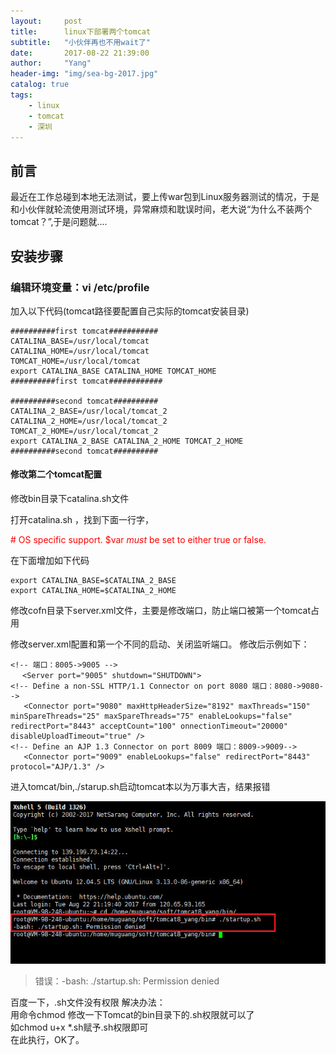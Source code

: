 ```yaml
---
layout:     post
title:      linux下部署两个tomcat
subtitle:   "小伙伴再也不用wait了"
date:       2017-08-22 21:39:00
author:     "Yang"
header-img: "img/sea-bg-2017.jpg"
catalog: true
tags:
    - linux
    - tomcat
    - 深圳
---
```


## 前言

最近在工作总碰到本地无法测试，要上传war包到Linux服务器测试的情况，于是和小伙伴就轮流使用测试环境，异常麻烦和耽误时间，老大说“为什么不装两个tomcat？”,于是问题就....

## 安装步骤

### 编辑环境变量：vi /etc/profile

加入以下代码(tomcat路径要配置自己实际的tomcat安装目录)

	##########first tomcat###########
	CATALINA_BASE=/usr/local/tomcat
	CATALINA_HOME=/usr/local/tomcat
	TOMCAT_HOME=/usr/local/tomcat
	export CATALINA_BASE CATALINA_HOME TOMCAT_HOME
	##########first tomcat############

	##########second tomcat##########
	CATALINA_2_BASE=/usr/local/tomcat_2
	CATALINA_2_HOME=/usr/local/tomcat_2
	TOMCAT_2_HOME=/usr/local/tomcat_2
	export CATALINA_2_BASE CATALINA_2_HOME TOMCAT_2_HOME
	##########second tomcat##########

#### 修改第二个tomcat配置

修改bin目录下catalina.sh文件

打开catalina.sh ，找到下面一行字，

<font color=red ># OS specific support.  $var _must_ be set to either true or false.</font>


在下面增加如下代码

	export CATALINA_BASE=$CATALINA_2_BASE
	export CATALINA_HOME=$CATALINA_2_HOME

修改cofn目录下server.xml文件，主要是修改端口，防止端口被第一个tomcat占用

修改server.xml配置和第一个不同的启动、关闭监听端口。
修改后示例如下：

	<!-- 端口：8005->9005 -->
	　 <Server port="9005" shutdown="SHUTDOWN">　               
	<!-- Define a non-SSL HTTP/1.1 Connector on port 8080 端口：8080->9080-->
	   <Connector port="9080" maxHttpHeaderSize="8192" maxThreads="150" minSpareThreads="25" maxSpareThreads="75" enableLookups="false" redirectPort="8443" acceptCount="100" onnectionTimeout="20000" disableUploadTimeout="true" />
	<!-- Define an AJP 1.3 Connector on port 8009 端口：8009->9009-->
	   <Connector port="9009" enableLookups="false" redirectPort="8443" protocol="AJP/1.3" />

进入tomcat/bin,./starup.sh启动tomcat本以为万事大吉，结果报错

![](/img/in-post/post-tomcatInLinux/error.jpg) 

>错误：-bash: ./startup.sh: Permission denied

百度一下，.sh文件没有权限
解决办法：</br>
用命令chmod 修改一下Tomcat的bin目录下的.sh权限就可以了</br>
如chmod u+x *.sh赋予.sh权限即可</br>
在此执行，OK了。